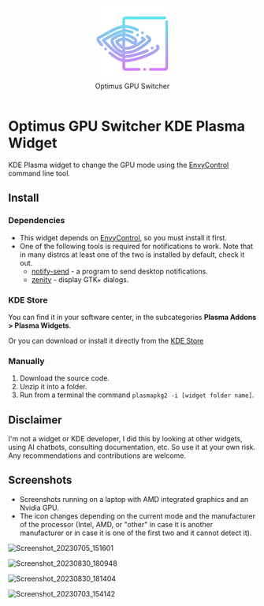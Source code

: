 <div align="center">
<picture>
  <source media="(prefers-color-scheme: dark)" srcset="logo.png">
  <img alt="Logo" src="logo.png" height="150px">
</picture>
  <br>
  Optimus GPU Switcher
</div>
<br>

# Optimus GPU Switcher KDE Plasma Widget
KDE Plasma widget to change the GPU mode using the [EnvyControl](https://github.com/bayasdev/envycontrol) command line tool.

## Install

### Dependencies

- This widget depends on [EnvyControl](https://github.com/bayasdev/envycontrol), so you must install it first.
- One of the following tools is required for notifications to work. Note that in many distros at least one of the two is installed by default, check it out.
  - [notify-send](https://www.commandlinux.com/man-page/man1/notify-send.1.html) - a program to send desktop notifications.
  - [zenity](https://www.commandlinux.com/man-page/man1/zenity.1.html) - display GTK+ dialogs.

### KDE Store
You can find it in your software center, in the subcategories **Plasma Addons > Plasma Widgets**.  

Or you can download or install it directly from the [KDE Store](https://store.kde.org/p/2053791/)

### Manually
1. Download the source code.
2. Unzip it into a folder.
3. Run from a terminal the command `plasmapkg2 -i [widget folder name]`.

## Disclaimer
I'm not a widget or KDE developer, I did this by looking at other widgets, using AI chatbots, consulting documentation, etc. So use it at your own risk.
Any recommendations and contributions are welcome.

## Screenshots
- Screenshots running on a laptop with AMD integrated graphics and an Nvidia GPU.
- The icon changes depending on the current mode and the manufacturer of the processor (Intel, AMD, or "other" in case it is another manufacturer or in case it is one of the first two and it cannot detect it).

![Screenshot_20230705_151601](https://github.com/enielrodriguez/optimus-gpu-switcher/assets/31964610/0c879552-93e3-49d9-ac56-d05284ab5c16)

![Screenshot_20230830_180948](https://github.com/enielrodriguez/optimus-gpu-switcher/assets/31964610/374276c8-8218-4730-812d-7478f7742a33)

![Screenshot_20230830_181404](https://github.com/enielrodriguez/optimus-gpu-switcher/assets/31964610/3b7d0e25-e2a2-480a-9fac-8adc52df8e33)

![Screenshot_20230703_154142](https://github.com/enielrodriguez/optimus-gpu-switcher/assets/31964610/b6865586-167e-4c87-af91-76eb1794165d)
